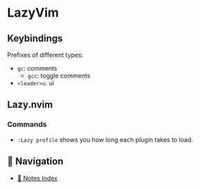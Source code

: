 # LazyVim

## Keybindings

Prefixes of different types:

- `gc`: comments
  - `gcc`: toggle comments
- `<leader>u`: ui

## Lazy.nvim

### Commands

- `:Lazy profile` shows you how long each plugin takes to load.

## 🧭 Navigation

- [📑 Notes Index](../index.md)
